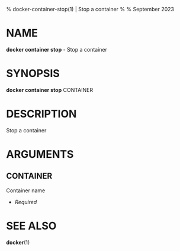 % docker-container-stop(1) | Stop a container
% 
% September 2023

NAME
==================================================

**docker container stop** - Stop a container

SYNOPSIS
==================================================

**docker container stop** CONTAINER

DESCRIPTION
==================================================

Stop a container


ARGUMENTS
==================================================

CONTAINER
--------------------------------------------------

Container name

- *Required*

SEE ALSO
==================================================

**docker**(1)


